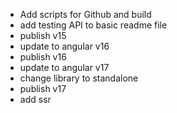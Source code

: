 * Add scripts for Github and build
* add testing API to basic readme file
* publish v15
* update to angular v16
* publish v16
* update to angular v17
* change library to standalone
* publish v17
* add ssr
